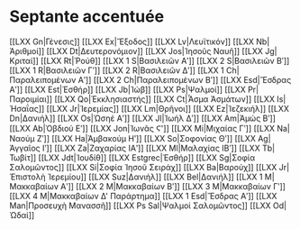 # Septante accentuée

[[LXX Gn|Γένεσις]]
[[LXX Ex|Ἔξοδος]]
[[LXX Lv|Λευϊτικόν]]
[[LXX Nb|Ἀριθμοί]]
[[LXX Dt|Δευτερονόμιον]]
[[LXX Jos|Ἰησοῦς Ναυῆ]]
[[LXX Jg|Κριταί]]
[[LXX Rt|Ῥούθ]]
[[LXX 1 S|Βασιλειῶν Αʹ]]
[[LXX 2 S|Βασιλειῶν Βʹ]]
[[LXX 1 R|Βασιλειῶν Γʹ]]
[[LXX 2 R|Βασιλειῶν Δʹ]]
[[LXX 1 Ch|Παραλειπομένων Αʹ]]
[[LXX 2 Ch|Παραλειπομένων Βʹ]]
[[LXX Esd|Ἔσδρας Αʹ]]
[[LXX Est|Ἐσθήρ]]
[[LXX Jb|Ἰώβ]]
[[LXX Ps|Ψαλμοί]]
[[LXX Pr|Παροιμίαι]]
[[LXX Qo|Ἐκκλησιαστής]]
[[LXX Ct|Ἆσμα Ἀσμάτων]]
[[LXX Is|Ἠσαΐας]]
[[LXX Jr|Ἱερεμίας]]
[[LXX Lm|Θρῆνοι]]
[[LXX Ez|Ἰεζεκιήλ]]
[[LXX Dn|Δανιήλ]]
[[LXX Os|Ὡσηέ Αʹ]]
[[LXX Jl|Ἰωήλ Δʹ]]
[[LXX Am|Ἀμώς Βʹ]]
[[LXX Ab|Ὀβδιού Εʹ]]
[[LXX Jon|Ἰωνᾶς Ϛ']]
[[LXX Mi|Μιχαίας Γʹ]]
[[LXX Na|Ναούμ Ζʹ]]
[[LXX Ha|Ἀμβακούμ Ηʹ]]
[[LXX So|Σοφονίας Θʹ]]
[[LXX Ag|Ἀγγαῖος Ιʹ]]
[[LXX Za|Ζαχαρίας ΙΑʹ]]
[[LXX Ml|Μαλαχίας ΙΒʹ]]
[[LXX Tb|Τωβίτ]]
[[LXX Jdt|Ἰουδίθ]]
[[LXX Estgrec|Ἐσθήρ]]
[[LXX Sg|Σοφία Σαλoμῶντος]]
[[LXX Si|Σοφία Ἰησοῦ Σειράχ]]
[[LXX Ba|Βαρούχ]]
[[LXX Jr|Ἐπιστολὴ Ἰερεμίου]]
[[LXX Suz|Δανιήλ]]
[[LXX Bel|Δανιήλ]]
[[LXX 1 M|Μακκαβαίων Αʹ]]
[[LXX 2 M|Μακκαβαίων Βʹ]]
[[LXX 3 M|Μακκαβαίων Γʹ]]
[[LXX 4 M|Μακκαβαίων Δ' Παράρτημα]]
[[LXX 1 Esd|Ἔσδρας Αʹ]]
[[LXX Man|Προσευχὴ Μανασσῆ]]
[[LXX Ps Sal|Ψαλμοί Σαλoμῶντος]]
[[LXX Od|Ὠδαί]]
